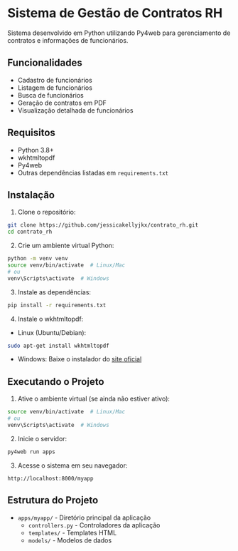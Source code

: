 # Sistema de Gestão de Contratos RH

Sistema desenvolvido em Python utilizando Py4web para gerenciamento de contratos e informações de funcionários.

## Funcionalidades

- Cadastro de funcionários
- Listagem de funcionários
- Busca de funcionários
- Geração de contratos em PDF
- Visualização detalhada de funcionários

## Requisitos

- Python 3.8+
- wkhtmltopdf
- Py4web
- Outras dependências listadas em `requirements.txt`

## Instalação

1. Clone o repositório:
```bash
git clone https://github.com/jessicakellyjkx/contrato_rh.git
cd contrato_rh
```

2. Crie um ambiente virtual Python:
```bash
python -m venv venv
source venv/bin/activate  # Linux/Mac
# ou
venv\Scripts\activate  # Windows
```

3. Instale as dependências:
```bash
pip install -r requirements.txt
```

4. Instale o wkhtmltopdf:
- Linux (Ubuntu/Debian):
```bash
sudo apt-get install wkhtmltopdf
```
- Windows: Baixe o instalador do [site oficial](https://wkhtmltopdf.org/downloads.html)

## Executando o Projeto

1. Ative o ambiente virtual (se ainda não estiver ativo):
```bash
source venv/bin/activate  # Linux/Mac
# ou
venv\Scripts\activate  # Windows
```

2. Inicie o servidor:
```bash
py4web run apps
```

3. Acesse o sistema em seu navegador:
```
http://localhost:8000/myapp
```

## Estrutura do Projeto

- `apps/myapp/` - Diretório principal da aplicação
  - `controllers.py` - Controladores da aplicação
  - `templates/` - Templates HTML
  - `models/` - Modelos de dados


